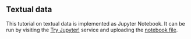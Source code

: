 
Textual data
------------

This tutorial on textual data is implemented as Jupyter Notebook. It can be run by visiting the
[Try Jupyter!](https://try.jupyter.org/) service and uploading the [notebook file](notebook.ipynb).

